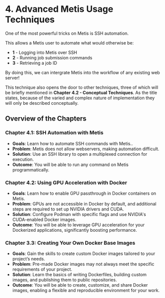 # 4. Advanced Metis Usage Techniques
One of the most powerful tricks on Metis is SSH automation.

This allows a Metis user to automate what would otherwise be:
* **1** - Logging into Metis over SSH
* **2** - Running job submission commands
* **3** - Retrieving a job ID

By doing this, we can intergrate Metis into the workflow of any existing web server!

This technique also opens the door to other techniques, three of which will be briefly mentioned in **Chapter 4.2 - Conceptual Techniques**. As the title states, because of the varied and complex nature of implementation they will only be described conceptually.

## Overview of the Chapters

### Chapter 4.1: SSH Automation with Metis
* **Goals**: Learn how to automate SSH commands with Metis..
* **Problem**: Metis does not allow webservers, making automation difficult.
* **Solution**: Use an SSH library to open a multiplexed connection for execution.
* **Outcome**: You will be able to run any command on Metis programmatically.

### Chapter 4.2: Using GPU Acceleration with Docker
* **Goals**: Learn how to enable GPU passthrough in Docker containers on Metis.
* **Problem**: GPUs are not accessible in Docker by default, and additional steps are required to set up NVIDIA drivers and CUDA.
* **Solution**: Configure Podman with specific flags and use NVIDIA's CUDA-enabled Docker images.
* **Outcome**: You will be able to leverage GPU acceleration for your Dockerized applications, significantly boosting performance.

### Chapter 3.3: Creating Your Own Docker Base Images
* **Goals**: Gain the skills to create custom Docker images tailored to your project’s needs.
* **Problem**: Pre-made Docker images may not always meet the specific requirements of your project.
* **Solution**: Learn the basics of writing Dockerfiles, building custom images, and publishing them to public repositories.
* **Outcome**: You will be able to create, customize, and share Docker images, enabling a flexible and reproducible environment for your work.
